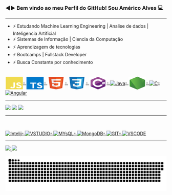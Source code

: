 ### ◀▶ Bem vindo ao meu Perfil do GitHub! Sou Américo Alves 💻

<hr>

- ⚡ Estudando Machine Learning Engineering | Analise de dados | Inteligencia Artificial 
- ⚡ Sistemas de Informação | Ciencia da Computação
- ⚡ Aprendizagem de tecnologias 
- ⚡ Bootcamps | Fullstack Developer
- ⚡ Busca Constante por conhecimento


<div style="display: inline_block"><br>
  <a href="https://github.com/AmericoAlves35">
  <img align="center" alt="Js" height="40" width="55" src="https://raw.githubusercontent.com/devicons/devicon/master/icons/javascript/javascript-plain.svg">-
  <img align="center" alt="Ts" height="40" width="55" src="https://raw.githubusercontent.com/devicons/devicon/master/icons/typescript/typescript-plain.svg">-
  <img align="center" alt="HTML" height="40" width="55" src="https://raw.githubusercontent.com/devicons/devicon/master/icons/html5/html5-original.svg">-
  <img align="center" alt="CSS" height="40" width="55" src="https://raw.githubusercontent.com/devicons/devicon/master/icons/css3/css3-original.svg">-
  <img align="center" alt="Csharp" height="40" width="55" src="https://raw.githubusercontent.com/devicons/devicon/master/icons/csharp/csharp-original.svg">-
  <img align="center" alt="Java" height="50" width="60" src="https://cdn.jsdelivr.net/gh/devicons/devicon/icons/java/java-original-wordmark.svg">-
  <img align="center" alt="NodeJs" height="40" width="55" src="https://raw.githubusercontent.com/devicons/devicon/master/icons/nodejs/nodejs-original.svg">-
  <img align="center" alt="C" height="40" width="55" src="https://cdn.jsdelivr.net/gh/devicons/devicon/icons/c/c-original.svg">-
  <img align="center" alt="Angular" height="40" width="55" src="https://cdn.jsdelivr.net/gh/devicons/devicon/icons/angularjs/angularjs-original.svg"></a>
</div>

  <hr>

<div>
  <a href="https://www.instagram.com/americoalves21/" target="_blank"><img src="https://img.shields.io/badge/-Instagram-%23E4405F?style=for-the-badge&logo=instagram&logoColor=white" target="_blank"></a>
  <a href = "mailto:m_eco_21@hotmail.com"><img src="https://img.shields.io/badge/Microsoft_Outlook-0078D4?style=for-the-badge&logo=microsoft-outlook&logoColor=white" target="_blank"></a>
  <a href="https://www.linkedin.com/in/am%C3%A9rico-alves-tecnologia/" target="_blank"><img src="https://img.shields.io/badge/-LinkedIn-%230077B5?style=for-the-badge&logo=linkedin&logoColor=white" target="_blank"></a> 
 </div>

<hr>


<div style="display: inline_block"><br>
  <a href="https://github.com/AmericoAlves35">
  
  <img align="center" alt="Intelij" height="40" width="55" src="https://cdn.jsdelivr.net/gh/devicons/devicon/icons/intellij/intellij-original.svg">-
  <img align="center" alt="VSTUDIO" height="40" width="55" src="https://cdn.jsdelivr.net/gh/devicons/devicon/icons/visualstudio/visualstudio-plain.svg">-
   <img align="center" alt="MYsQL" height="40" width="55" src="https://cdn.jsdelivr.net/gh/devicons/devicon/icons/mysql/mysql-original.svg">-
   <img align="center" alt="MongoDB" height="40" width="55" src="https://cdn.jsdelivr.net/gh/devicons/devicon/icons/mongodb/mongodb-original-wordmark.svg">-
     <img align="center" alt="GIT" height="40" width="55" src="https://cdn.jsdelivr.net/gh/devicons/devicon/icons/git/git-original.svg">-
     <img align="center" alt="VSCODE" height="40" width="55" src="https://cdn.jsdelivr.net/gh/devicons/devicon/icons/vscode/vscode-original.svg">
  
  </a>
  
</div>


<hr>

<div>
  <a href="https://github.com/AmericoAlves35">
   <img height="180em" src="https://github-readme-stats.vercel.app/api/top-langs/?username=rafaballerini&layout=compact&langs_count=7&theme=tokyonight"> 
    
   <img height="180em" src="https://github-readme-stats.vercel.app/api?username=AmericoAlves35&show_icons=true&theme=tokyonight&include_all_commits=true&count_private=true">

</div>
  
  
  
  
  
  ![Snake animation](https://github.com/AmericoAlves35/AmericoAlves35/blob/output/github-contribution-grid-snake.svg)
  
  
  
  
  
  
  
